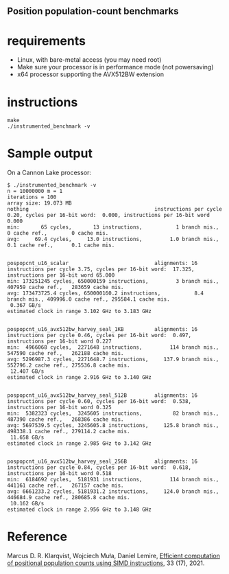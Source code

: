 
## Position population-count benchmarks

# requirements

- Linux, with bare-metal access (you may need root)
- Make sure your processor is in performance mode (not powersaving)
- x64 processor supporting the AVX512BW extension

# instructions

```
make
./instrumented_benchmark -v
```
# Sample output

On a Cannon Lake processor:

```
$ ./instrumented_benchmark -v
n = 10000000 m = 1 
iterations = 100 
array size: 19.073 MB
nothing                                         instructions per cycle 0.20, cycles per 16-bit word:  0.000, instructions per 16-bit word 0.000 
min:       65 cycles,       13 instructions,           1 branch mis.,        0 cache ref.,        0 cache mis.
avg:     69.4 cycles,     13.0 instructions,         1.0 branch mis.,      0.1 cache ref.,      0.1 cache mis.


pospopcnt_u16_scalar                            alignments: 16 
instructions per cycle 3.75, cycles per 16-bit word:  17.325, instructions per 16-bit word 65.000 
min: 173251245 cycles, 650000159 instructions,         3 branch mis.,   407959 cache ref.,   283659 cache mis.
avg: 173473725.4 cycles, 650000160.2 instructions,           8.4 branch mis., 409996.0 cache ref., 295584.1 cache mis.
 0.367 GB/s 
estimated clock in range 3.102 GHz to 3.183 GHz


pospopcnt_u16_avx512bw_harvey_seal_1KB          alignments: 16 
instructions per cycle 0.46, cycles per 16-bit word:  0.497, instructions per 16-bit word 0.227 
min:  4966068 cycles,  2271648 instructions,         114 branch mis.,   547590 cache ref.,   262188 cache mis.
avg: 5296987.3 cycles, 2271648.7 instructions,     137.9 branch mis., 552796.2 cache ref., 275536.8 cache mis.
 12.407 GB/s 
estimated clock in range 2.916 GHz to 3.140 GHz


pospopcnt_u16_avx512bw_harvey_seal_512B         alignments: 16 
instructions per cycle 0.60, cycles per 16-bit word:  0.538, instructions per 16-bit word 0.325 
min:  5382323 cycles,  3245605 instructions,          82 branch mis.,   487390 cache ref.,   268386 cache mis.
avg: 5697539.5 cycles, 3245605.8 instructions,     125.8 branch mis., 498338.1 cache ref., 279114.2 cache mis.
 11.658 GB/s 
estimated clock in range 2.985 GHz to 3.142 GHz


pospopcnt_u16_avx512bw_harvey_seal_256B         alignments: 16 
instructions per cycle 0.84, cycles per 16-bit word:  0.618, instructions per 16-bit word 0.518 
min:  6184692 cycles,  5181931 instructions,         114 branch mis.,   441161 cache ref.,   267157 cache mis.
avg: 6661233.2 cycles, 5181931.2 instructions,     124.0 branch mis., 446684.9 cache ref., 280685.8 cache mis.
 10.162 GB/s 
estimated clock in range 2.956 GHz to 3.148 GHz
```

# Reference

Marcus D. R. Klarqvist, Wojciech Muła, Daniel Lemire, [Efficient computation of positional population counts using SIMD instructions](https://arxiv.org/abs/1911.02696), 33 (17), 2021.

